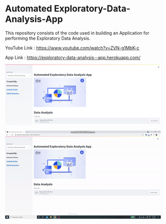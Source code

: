 # Automated Exploratory-Data-Analysis-App

This repository consists of the code used in building an Application for performing the Exploratory Data Analysis.

YouTube Link : https://www.youtube.com/watch?v=ZVN-g1MbK-c

App Link : https://exploratory-data-analysis--app.herokuapp.com/

![Screenshot](eda_app.PNG)

![](eda_app_gif.gif)
